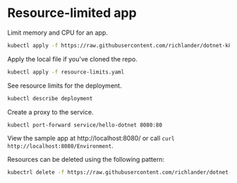 # Resource-limited app

Limit memory and CPU for an app.

```bash
kubectl apply -f https://raw.githubusercontent.com/richlander/dotnet-k8s/main/resource-limits/resource-limits.yaml
```

Apply the local file if you've cloned the repo.

```bash
kubectl apply -f resource-limits.yaml
```

See resource limits for the deployment.

```bash
kubectl describe deployment
```

Create a proxy to the service.

```bash
kubectl port-forward service/hello-dotnet 8080:80
```

View the sample app at http://localhost:8080/ or call `curl http://localhost:8080/Environment`.

Resources can be deleted using the following pattern:

```bash
kubectrl delete -f https://raw.githubusercontent.com/richlander/dotnet-k8s/main/resource-limits/resource-limits.yaml
```
